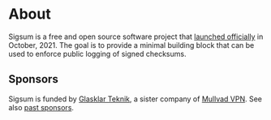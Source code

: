 # About
Sigsum is a free and open source software project that [launched officially][]
in October, 2021.  The goal is to provide a minimal building block that can be
used to enforce public logging of signed checksums.

[launched officially]: https://lists.sigsum.org/mailman3/hyperkitty/list/sigsum-general@lists.sigsum.org/thread/ZCWCOWYTBQSVYWADEHBAWYEHNS3FJ6RK/

## Sponsors

Sigsum is funded by [Glasklar Teknik][], a sister company of [Mullvad VPN][].
See also [past sponsors](/past-sponsors).

[Glasklar Teknik]: https://www.glasklarteknik.se/
[Mullvad VPN]: https://www.mullvad.net/

